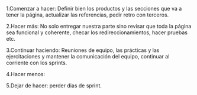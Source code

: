 1.Comenzar a hacer: Definir bien los productos y las secciones que va a tener la página, actualizar las referencias, pedir retro con terceros.

2.Hacer más: No solo entregar nuestra parte sino revisar que toda la página sea funcional y coherente, checar los redireccionamientos, hacer pruebas etc.

3.Continuar haciendo: Reuniones de equipo, las prácticas y las ejercitaciones y mantener la comunicación del equipo, continuar al corriente con los sprints.

4.Hacer menos:

5.Dejar de hacer: perder dias de sprint.
